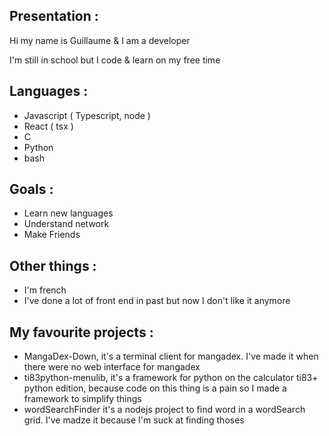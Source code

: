 ﻿## Presentation :
Hi my name is Guillaume & I am a developer

I'm still in school but I code & learn on my free time

## Languages :
 - Javascript ( Typescript, node )
 - React ( tsx )
 - C
 - Python 
 - bash

## Goals :
 - Learn new languages 
 - Understand network
 - Make Friends

## Other things :
 - I'm french
 - I've done a lot of front end in past but now I don't like it anymore


## My favourite projects :
 - MangaDex-Down, it's a terminal client for mangadex. I've made it when there were no web interface for mangadex
 - ti83python-menulib, it's a framework for python on the calculator ti83+ python edition, because code on this thing is a pain so I made a framework to simplify things
 - wordSearchFinder it's a nodejs project to find word in a wordSearch grid. I've madze it because I'm suck at finding thoses